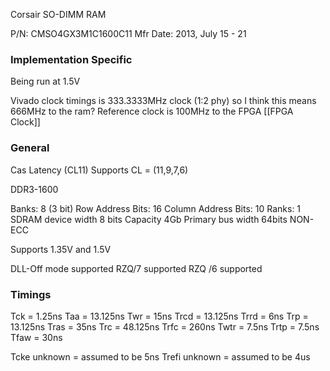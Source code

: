 Corsair SO-DIMM RAM

P/N: CMSO4GX3M1C1600C11
Mfr Date: 2013, July 15 - 21

### Implementation Specific
Being run at 1.5V

Vivado clock timings is 333.3333MHz clock (1:2 phy) so I think this means 666MHz to the ram?
Reference clock is 100MHz to the FPGA [[FPGA Clock]]

### General
Cas Latency (CL11) Supports CL = (11,9,7,6)

DDR3-1600

Banks: 8 (3 bit)
Row Address Bits: 16
Column Address Bits: 10
Ranks: 1
SDRAM device width 8 bits
Capacity 4Gb
Primary bus width 64bits 
NON-ECC

Supports 1.35V and 1.5V

DLL-Off mode supported
RZQ/7 supported
RZQ /6 supported

### Timings
Tck = 1.25ns
Taa = 13.125ns
Twr = 15ns
Trcd = 13.125ns
Trrd = 6ns
Trp = 13.125ns
Tras = 35ns
Trc = 48.125ns
Trfc = 260ns
Twtr = 7.5ns
Trtp = 7.5ns
Tfaw = 30ns

Tcke unknown = assumed to be 5ns
Trefi unknown = assumed to be 4us